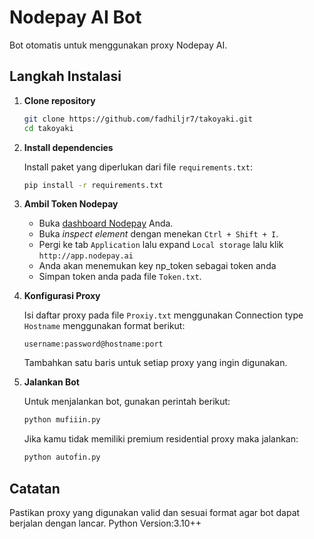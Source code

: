 # Nodepay AI Bot
Bot otomatis untuk menggunakan proxy Nodepay AI.

## Langkah Instalasi
1. **Clone repository**
   ```bash
   git clone https://github.com/fadhiljr7/takoyaki.git
   cd takoyaki
   ```

2. **Install dependencies**

   Install paket yang diperlukan dari file `requirements.txt`:
   ```bash
   pip install -r requirements.txt
   ```

4. **Ambil Token Nodepay**
   - Buka [dashboard Nodepay](https://app.nodepay.ai/dashboard) Anda.
   - Buka *inspect element* dengan menekan `Ctrl + Shift + I`.
   - Pergi ke tab `Application` lalu expand `Local storage` lalu klik `http://app.nodepay.ai`
   - Anda akan menemukan key np_token sebagai token anda
   - Simpan token anda pada file `Token.txt`.

5. **Konfigurasi Proxy**

   Isi daftar proxy pada file `Proxiy.txt` menggunakan Connection type `Hostname` menggunakan format berikut:
   ```
   username:password@hostname:port
   ```
   Tambahkan satu baris untuk setiap proxy yang ingin digunakan.

7. **Jalankan Bot**

   Untuk menjalankan bot, gunakan perintah berikut:
   ```bash
   python mufiiin.py
   ```
   Jika kamu tidak memiliki premium residential proxy maka jalankan:
   
   ```bash
   python autofin.py
   ```

## Catatan
Pastikan proxy yang digunakan valid dan sesuai format agar bot dapat berjalan dengan lancar.
Python Version:3.10++
